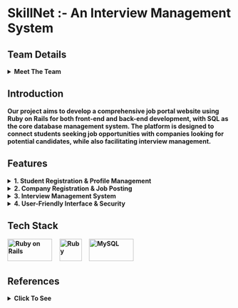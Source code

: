 # <strong>SkillNet  :-  An Interview Management System  

## Team Details

<details>
  <summary>Meet The Team</summary>

  - **A R Sharan Kumar** (231CS101) - [arsharankumar.231cs101@nitk.edu.in](mailto:arsharankumar.231cs101@nitk.edu.in)  
  - **Mithun Patil V N** (231CS234) - [mithunpatilvn.231cs234@nitk.edu.in](mailto:mithunpatilvn.231cs234@nitk.edu.in)  
  - **Pranav Venkat Y K** (231CS242) - [pranavvenkatyk.231cs242@nitk.edu.in](mailto:pranavvenkatyk.231cs242@nitk.edu.in)  
  - **Yashwanth R** (231CS265) - [yashwanthr.231cs265@nitk.edu.in](mailto:yashwanthr.231cs265@nitk.edu.in)  

</details>  
 
## Introduction

  Our project aims to develop a comprehensive job portal website using **Ruby on Rails** for both front-end and back-end development, with **SQL** as the core database management system.
  The platform is designed to connect **students seeking job opportunities** with **companies looking for potential candidates**, while also facilitating **interview management**.  

## Features

  
  <details>
    <summary><strong>1. Student Registration & Profile Management</strong></summary>

  - Students can create accounts and enter their personal, academic, and professional details.  
  - Resume upload and skill-based profile enhancement.  
  - Search and apply for relevant job openings.  
  - SQL is used to efficiently store and manage student data, ensuring quick retrieval and secure access.  

  </details>  

  <details>
    <summary><strong>2. Company Registration & Job Posting</strong></summary>

  - Companies can create accounts and manage job postings.  
  - Search for potential candidates based on qualifications and skills.  
  - View student profiles and shortlist candidates.  
  - SQL is utilized for managing company profiles, job listings, and candidate applications, ensuring data integrity and optimized query performance.  

  </details>  

  <details>
    <summary><strong>3. Interview Management System</strong></summary>

  - Companies can schedule interviews with shortlisted candidates.  
  - Automated notifications and reminders for scheduled interviews.  
  - Tracking interview status and final hiring decisions.  
  - SQL enables structured interview scheduling, tracking interview history, and maintaining logs for better organization.  

  </details>  

  <details>
    <summary><strong>4. User-Friendly Interface & Security</strong></summary>

  - Responsive and intuitive design for seamless user experience.  
  - Secure authentication and data protection measures.  
  - Efficient database management to handle multiple user requests.  

  </details> 
  
## Tech Stack
 
<p>
  <img src="https://upload.wikimedia.org/wikipedia/commons/6/62/Ruby_On_Rails_Logo.svg" alt="Ruby on Rails" width="100" height="50"/>
  &nbsp;&nbsp;&nbsp;
  <img src="https://upload.wikimedia.org/wikipedia/commons/7/73/Ruby_logo.svg" alt="Ruby" width="50" height="50"/>
  &nbsp;&nbsp;&nbsp;
  <img src="https://upload.wikimedia.org/wikipedia/en/d/dd/MySQL_logo.svg" alt="MySQL" width="100" height="50"/>
</p>



## References
<details>
  <summary><strong>Click To See</strong></summary>

  - **MySQL:** [W3Schools - MySQL](https://www.w3schools.com/MySQL/)  
  - **Ruby:** [Ruby Programming - YouTube](https://youtu.be/t_ispmWmdjY?si=tmokqUtIZ55RWZVS)  
  - **Ruby on Rails:** [Ruby on Rails Tutorial - YouTube](https://youtu.be/fmyvWz5TUWg?si=vw6J_EGKBZVG2P1X)  

</details>  
